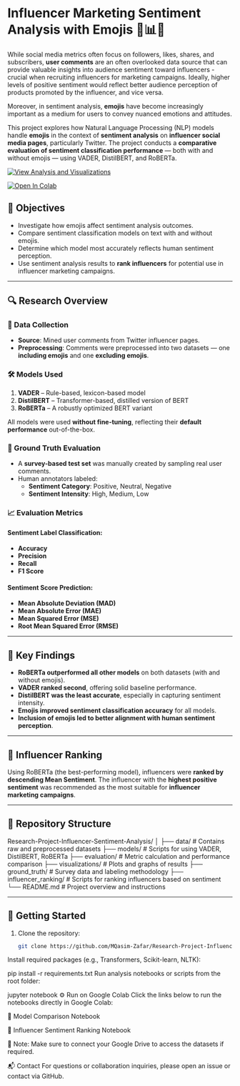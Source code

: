 # Influencer Marketing Sentiment Analysis with Emojis 🧠📊✨

While social media metrics often focus on followers, likes, shares, and subscribers, **user comments** are an often overlooked data source that can provide valuable insights into audience sentiment toward influencers - crucial when recruiting influencers for marketing campaigns. Ideally, higher levels of positive sentiment would reflect better audience perception of products promoted by the influencer, and vice versa.

Moreover, in sentiment analysis, **emojis** have become increasingly important as a medium for users to convey nuanced emotions and attitudes.

This project explores how Natural Language Processing (NLP) models handle **emojis** in the context of **sentiment analysis** on **influencer social media pages**, particularly Twitter. The project conducts a **comparative evaluation of sentiment classification performance** — both with and without emojis — using VADER, DistilBERT, and RoBERTa.


[![View Analysis and Visualizations](https://img.shields.io/badge/View-Data%20Visualizations-blue?style=for-the-badge&logo=plotly)](https://github.com/MQasim-Zafar/Research-Project-Influencer-Sentiment-Analysis/blob/main/Findings%20and%20Visualisations/README.md)

[![Open In Colab](https://colab.research.google.com/assets/colab-badge.svg)](https://colab.research.google.com/drive/1pEUzvYbgb6XLLs4lkp2MWPAa_6zVZx0x)


## 📌 Objectives

- Investigate how emojis affect sentiment analysis outcomes.
- Compare sentiment classification models on text with and without emojis.
- Determine which model most accurately reflects human sentiment perception.
- Use sentiment analysis results to **rank influencers** for potential use in influencer marketing campaigns.

---

## 🔍 Research Overview

### 🧾 Data Collection
- **Source**: Mined user comments from Twitter influencer pages.
- **Preprocessing**: Comments were preprocessed into two datasets — one **including emojis** and one **excluding emojis**.

### 🛠️ Models Used
1. **VADER** – Rule-based, lexicon-based model
2. **DistilBERT** – Transformer-based, distilled version of BERT
3. **RoBERTa** – A robustly optimized BERT variant

All models were used **without fine-tuning**, reflecting their **default performance** out-of-the-box.

### 🧪 Ground Truth Evaluation
- A **survey-based test set** was manually created by sampling real user comments.
- Human annotators labeled:
  - **Sentiment Category**: Positive, Neutral, Negative
  - **Sentiment Intensity**: High, Medium, Low

### 📈 Evaluation Metrics

#### Sentiment Label Classification:
- **Accuracy**
- **Precision**
- **Recall**
- **F1 Score**

#### Sentiment Score Prediction:
- **Mean Absolute Deviation (MAD)**
- **Mean Absolute Error (MAE)**
- **Mean Squared Error (MSE)**
- **Root Mean Squared Error (RMSE)**

---

## 🧠 Key Findings

- **RoBERTa outperformed all other models** on both datasets (with and without emojis).
- **VADER ranked second**, offering solid baseline performance.
- **DistilBERT was the least accurate**, especially in capturing sentiment intensity.
- **Emojis improved sentiment classification accuracy** for all models.
- **Inclusion of emojis led to better alignment with human sentiment perception**.

---

## 🧲 Influencer Ranking

Using RoBERTa (the best-performing model), influencers were **ranked by descending Mean Sentiment**. The influencer with the **highest positive sentiment** was recommended as the most suitable for **influencer marketing campaigns**.

---

## 📁 Repository Structure

Research-Project-Influencer-Sentiment-Analysis/
│
├── data/ # Contains raw and preprocessed datasets
├── models/ # Scripts for using VADER, DistilBERT, RoBERTa
├── evaluation/ # Metric calculation and performance comparison
├── visualizations/ # Plots and graphs of results
├── ground_truth/ # Survey data and labeling methodology
├── influencer_ranking/ # Scripts for ranking influencers based on sentiment
└── README.md # Project overview and instructions

---

## 🚀 Getting Started

1. Clone the repository:
   ```bash
   git clone https://github.com/MQasim-Zafar/Research-Project-Influencer-Sentiment-Analysis.git
Install required packages (e.g., Transformers, Scikit-learn, NLTK):

pip install -r requirements.txt
Run analysis notebooks or scripts from the root folder:

jupyter notebook
⚙️ Run on Google Colab
Click the links below to run the notebooks directly in Google Colab:

📓 Model Comparison Notebook

📓 Influencer Sentiment Ranking Notebook

📌 Note: Make sure to connect your Google Drive to access the datasets if required.

📬 Contact
For questions or collaboration inquiries, please open an issue or contact via GitHub.
